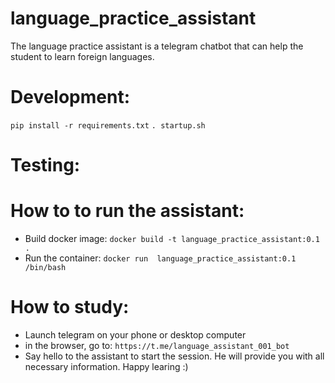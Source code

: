 # language_practice_assistant
The language practice assistant is a telegram chatbot that can help the student to learn foreign languages.

# Development:
`pip install -r requirements.txt`
`. startup.sh`

# Testing:


# How to to run the assistant:
- Build docker image: `docker build -t language_practice_assistant:0.1 .` 
- Run the container: `docker run  language_practice_assistant:0.1 /bin/bash`

# How to study:
- Launch telegram on your phone or desktop computer
- in the browser, go to: `https://t.me/language_assistant_001_bot`
- Say hello to the assistant to start the session. He will provide you with all necessary information. Happy learing :)